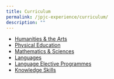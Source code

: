 ```yaml
---
title: Curriculum
permalink: /jpjc-experience/curriculum/
description: ""
---
```


<ul>
	<li><a href="/humanities-and-the-arts/">Humanities & the Arts</a></li>
	<li><a href="/physical-education/">Physical Education</a></li>
	<li><a href="/mathematics-and-sciences/">Mathematics & Sciences</a></li>
	<li><a href="/languages/">Languages</a></li>
	<li><a href="/language-elective-programmes/">Language Elective Programmes</a></li>
	<li><a href="/knowledge-skills/">Knowledge Skills</a></li>